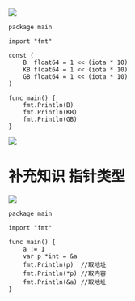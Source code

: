 <img src="https://github.com/KenNaNa/go_learing/blob/master/img/16.png">

```
package main

import "fmt"

const (
	B  float64 = 1 << (iota * 10)
	KB float64 = 1 << (iota * 10)
	GB float64 = 1 << (iota * 10)
)

func main() {
	fmt.Println(B)
	fmt.Println(KB)
	fmt.Println(GB)
}

```
<img src="https://github.com/KenNaNa/go_learing/blob/master/img/17.png">

# 补充知识 指针类型
<img src="https://github.com/KenNaNa/go_learing/blob/master/img/18.png">

```
package main

import "fmt"

func main() {
	a := 1
	var p *int = &a
	fmt.Println(p)  //取地址
	fmt.Println(*p) //取内容
	fmt.Println(&a) //取地址
}

```
